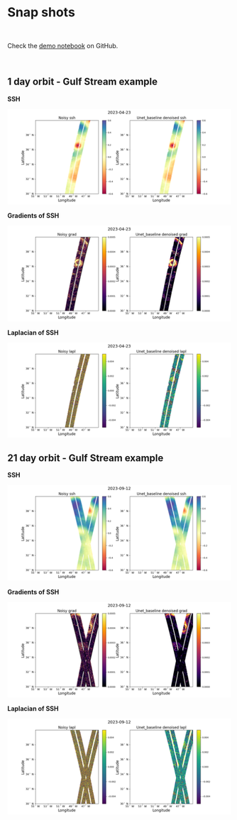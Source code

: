 # Snap shots

<br>
 
Check the [demo notebook](https://github.com/ocean-data-challenges/2024b_DC_SWOTdenoising/blob/main/notebooks_demos/demo_readandplot_swot.ipynb) on GitHub. 

<br>
 
 

## 1 day orbit - Gulf Stream example

**SSH**

![1d GS ssh](../gallery/plot_Unet_baseline_GS_1d_2023-04-23_ssh.png)

**Gradients of SSH**

![1d GS ssh](../gallery/plot_Unet_baseline_GS_1d_2023-04-23_grad.png)

**Laplacian of SSH** 

![1d GS ssh](../gallery/plot_Unet_baseline_GS_1d_2023-04-23_lapl.png)

## 21 day orbit - Gulf Stream example
 
**SSH**

![1d GS ssh](../gallery/plot_Unet_baseline_GS_21d_2023-09-12_ssh.png)

**Gradients of SSH** 

![1d GS ssh](../gallery/plot_Unet_baseline_GS_21d_2023-09-12_grad.png)

**Laplacian of SSH** 

![1d GS ssh](../gallery/plot_Unet_baseline_GS_21d_2023-09-12_lapl.png)

<br> 
 
<br>
 
 